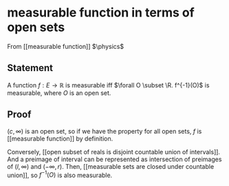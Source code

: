 # measurable function in terms of open sets
From [[measurable function]]
$\physics$
## Statement
A function $f: E \to \mathbb{R}$ is measurable iff $\forall O \subset \R. f^{-1}(O)$ is measurable, where $O$ is an open set.

## Proof
$(c, \infty)$ is an open set, so if we have the property for all open sets, $f$ is [[measurable function]] by definition.

Conversely, [[open subset of reals is disjoint countable union of intervals]]. And a preimage of interval can be represented as intersection of preimages of $(l, \infty)$ and $(-\infty, r)$. Then, [[measurable sets are closed under countable union]], so $f^{-1}(O)$ is also measurable.